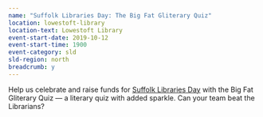 ```yaml
---
name: "Suffolk Libraries Day: The Big Fat Gliterary Quiz"
location: lowestoft-library
location-text: Lowestoft Library
event-start-date: 2019-10-12
event-start-time: 1900
event-category: sld
sld-region: north
breadcrumb: y
---
```


Help us celebrate and raise funds for [Suffolk Libraries Day](/suffolk-libraries-day/) with the Big Fat Gliterary Quiz — a literary quiz with added sparkle. Can your team beat the Librarians?
